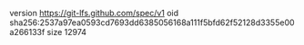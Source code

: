 version https://git-lfs.github.com/spec/v1
oid sha256:2537a97ea0593cd7693dd6385056168a111f5bfd62f52128d3355e00a266133f
size 12974
